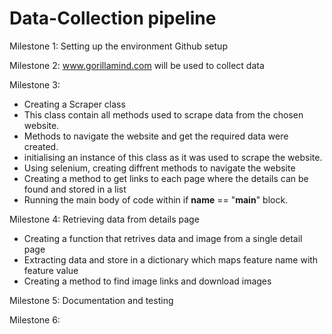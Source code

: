 # Data-Collection pipeline

Milestone 1:
Setting up the environment
Github setup

Milestone 2:
www.gorillamind.com will be used to collect data

Milestone 3:
* Creating a Scraper class
* This class contain all methods used to scrape data from the chosen website.
* Methods to navigate the website and get the required data were created.
* initialising an instance of this class as it was used to scrape the website.
* Using selenium, creating diffrent methods to navigate the website
* Creating a method to get links to each page where the details can be found and stored in a list
* Running the main body of code within if __name__ == "__main__" block.

Milestone 4:
Retrieving data from details page
* Creating a function that retrives data and image from a single detail page
* Extracting data and store in a dictionary which maps feature name with feature value
* Creating a method to find image links and download images 

Milestone 5:
Documentation and testing

Milestone 6:



